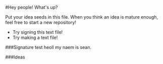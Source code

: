 #Hey people!
What's up?

Put your idea seeds in this file. When you think an idea is mature enough, feel free to start a new repository!

- Try signing this text file!
- Try making a text file!

###Signature test
heoll my naem is sean.

###Ideas

